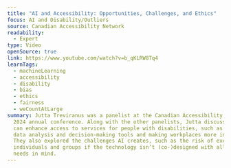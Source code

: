 ```yaml
---
title: "AI and Accessibility: Opportunities, Challenges, and Ethics"
focus: AI and Disability/Outliers
source: Canadian Accessibility Network
readability:
  - Expert
type: Video
openSource: true
link: https://www.youtube.com/watch?v=b_qKLRW8Tq4
learnTags:
  - machineLearning
  - accessibility
  - disability
  - bias
  - ethics
  - fairness
  - weCountAtLarge
summary: Jutta Treviranus was a panelist at the Canadian Accessibility Network’s
  2024 annual conference. Along with the other panelists, Jutta discussed how AI
  can enhance access to services for people with disabilities, such as improving
  data analysis and decision-making tools and making workplaces more inclusive.
  They also explored the challenges AI creates, such as the risk of excluding
  individuals and groups if the technology isn’t (co-)designed with all users’
  needs in mind.
---
```

